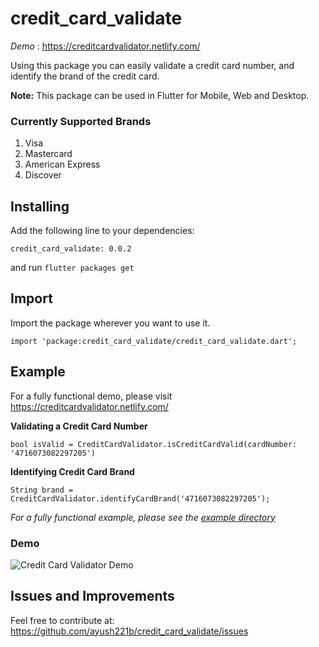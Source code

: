 # credit_card_validate

*Demo* : https://creditcardvalidator.netlify.com/

Using this package you can easily validate a credit card number, and identify the brand of the credit card.

**Note:** This package can be used in Flutter for Mobile, Web and Desktop. 

### Currently Supported Brands
1. Visa
2. Mastercard
3. American Express
4. Discover

## Installing

Add the following line to your dependencies:
```
credit_card_validate: 0.0.2
```
and run `flutter packages get`

## Import

Import the package wherever you want to use it.

```
import 'package:credit_card_validate/credit_card_validate.dart';
```

## Example

For a fully functional demo, please visit https://creditcardvalidator.netlify.com/


**Validating a Credit Card Number**

```
bool isValid = CreditCardValidator.isCreditCardValid(cardNumber: '4716073082297205')
```

**Identifying Credit Card Brand**

```
String brand = CreditCardValidator.identifyCardBrand('4716073082297205');
```

*For a fully functional example, please see the [example directory](https://github.com/ayush221b/credit_card_validate/tree/master/example)*

### Demo

![Credit Card Validator Demo](https://media.giphy.com/media/kaOIRw7U6sCbFvlrb8/giphy.gif)

## Issues and Improvements

Feel free to contribute at: https://github.com/ayush221b/credit_card_validate/issues
